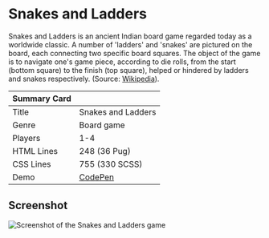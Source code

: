 # Snakes and Ladders

Snakes and Ladders is an ancient Indian board game regarded today as a worldwide classic. A number of 'ladders' and 'snakes' are pictured on the board, each connecting two specific board squares. The object of the game is to navigate one's game piece, according to die rolls, from the start (bottom square) to the finish (top square), helped or hindered by ladders and snakes respectively. (Source: [Wikipedia](https://en.wikipedia.org/wiki/Snakes_and_ladders)).

| Summary Card | |
|--------------|-|
| Title | Snakes and Ladders |
| Genre | Board game |
| Players | 1-4 |
| HTML Lines | 248 (36 Pug) |
| CSS Lines | 755 (330 SCSS) |
| Demo | [CodePen](https://codepen.io/alvaromontoro/full/ejzJBJ) |

## Screenshot

![Screenshot of the Snakes and Ladders game](https://github.com/alvaromontoro/CSS-Games/blob/master/games/snakes-and-ladders/Single-player/snakes-and-ladders.jpg?raw=true)
